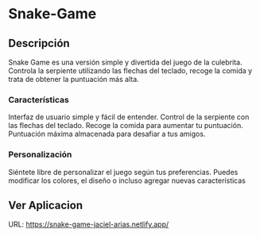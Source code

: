 # Snake-Game

## Descripción
Snake Game es una versión simple y divertida del juego de la culebrita. Controla la serpiente utilizando las flechas del teclado, recoge la comida y trata de obtener la puntuación más alta.


### Características
Interfaz de usuario simple y fácil de entender.
Control de la serpiente con las flechas del teclado.
Recoge la comida para aumentar tu puntuación.
Puntuación máxima almacenada para desafiar a tus amigos.

### Personalización
Siéntete libre de personalizar el juego según tus preferencias. Puedes modificar los colores, el diseño o incluso agregar nuevas características

## Ver Aplicacion
URL: https://snake-game-jaciel-arias.netlify.app/
